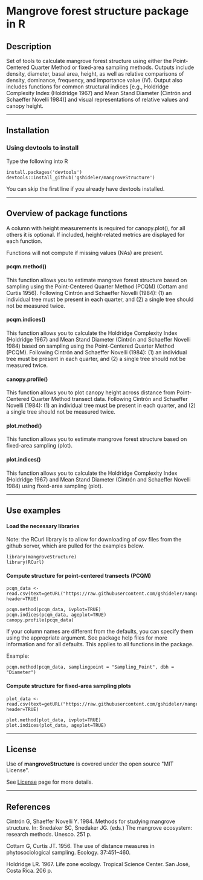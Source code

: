 # Mangrove forest structure package in R #

## Description ##
Set of tools to calculate mangrove forest structure using either the Point-Centered Quarter Method or fixed-area sampling methods. Outputs include density, diameter, basal area, height, as well as relative comparisons of density, dominance, frequency, and importance value (IV). Output also includes functions for common structural indices [e.g., Holdridge Complexity Index (Holdridge 1967) and Mean Stand Diameter (Cintrón and Schaeffer Novelli 1984)] and visual representations of relative values and canopy height.

----
## Installation ##

### Using devtools to install ###
Type the following into R
```
install.packages('devtools')
devtools::install_github('gshideler/mangroveStructure')
```
You can skip the first line if you already have devtools installed.

----

## Overview of package functions ##
A column with height measurements is required for canopy.plot(), for all others it is optional. If included, height-related metrics are displayed for each function.

Functions will not compute if missing values (NAs) are present. 

#### pcqm.method() ####
This function allows you to estimate mangrove forest structure based on sampling using the Point-Centered Quarter Method (PCQM) (Cottam and Curtis 1956). Following Cintrón and Schaeffer Novelli (1984): (1) an individual tree must be present in each quarter, and (2) a single tree should not be measured twice. 

#### pcqm.indices() ####
This function allows you to calculate the Holdridge Complexity Index (Holdridge 1967) and Mean Stand Diameter (Cintrón and Schaeffer Novelli 1984) based on sampling using the Point-Centered Quarter Method (PCQM). Following Cintrón and Schaeffer Novelli (1984): (1) an individual tree must be present in each quarter, and (2) a single tree should not be measured twice. 

#### canopy.profile() ####
This function allows you to plot canopy height across distance from Point-Centered Quarter Method transect data. Following Cintrón and Schaeffer Novelli (1984): (1) an individual tree must be present in each quarter, and (2) a single tree should not be measured twice.
#### plot.method() ####
This function allows you to estimate mangrove forest structure based on fixed-area sampling (plot). 

#### plot.indices() ####
This function allows you to calculate the Holdridge Complexity Index (Holdridge 1967) and Mean Stand Diameter (Cintrón and Schaeffer Novelli 1984) using fixed-area sampling (plot). 

----

## Use examples ##
#### Load the necessary libraries ####
Note: the RCurl library is to allow for downloading of csv files from the github server, which are pulled for the examples below.
```
library(mangroveStructure)
library(RCurl)
```
#### Compute structure for point-centered transects (PCQM) ####
```
pcqm_data <- read.csv(text=getURL("https://raw.githubusercontent.com/gshideler/mangroveStructure/master/testdata/pcqm_data.csv"), header=TRUE)
 
pcqm.method(pcqm_data, ivplot=TRUE)
pcqm.indices(pcqm_data, ageplot=TRUE)
canopy.profile(pcqm_data)
```
If your column names are different from the defaults, you can specify them using the appropriate argument. See package help files for more information and for all defaults. This applies to all functions in the package.

Example:
```
pcqm.method(pcqm_data, samplingpoint = "Sampling_Point", dbh = "Diameter")

```
#### Compute structure for fixed-area sampling plots ####
```
plot_data <- read.csv(text=getURL("https://raw.githubusercontent.com/gshideler/mangroveStructure/master/testdata/plot_data.csv"), header=TRUE)

plot.method(plot_data, ivplot=TRUE)
plot.indices(plot_data, ageplot=TRUE)
```

----
## License ##
Use of <strong>mangroveStructure</strong> is covered under the open source "MIT License".

See <a href = "https://raw.githubusercontent.com/gshideler/mangroveStructure/master/LICENSE">License</a> page for more details.

----
## References ##
Cintrón G, Shaeffer Novelli Y. 1984. Methods for studying mangrove structure. In: Snedaker SC, Snedaker JG. (eds.) The mangrove ecosystem: research methods. Unesco. 251 p.

Cottam G, Curtis JT. 1956. The use of distance measures in phytosociological sampling. Ecology. 37:451–460.

Holdridge LR. 1967. Life zone ecology. Tropical Science Center. San José, Costa Rica. 206 p.
